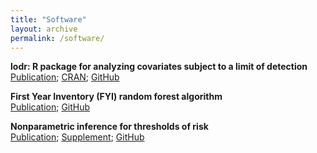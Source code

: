 ```yaml
---
title: "Software"
layout: archive
permalink: /software/
---
```

**lodr: R package for analyzing covariates subject to a limit of detection**  
[Publication](...); [CRAN](https://cran.r-project.org/web/packages/lodr/index.html); [GitHub](https://github.com/mloop/lodr)

**First Year Inventory (FYI) random forest algorithm**    
[Publication](...); [GitHub](https://github.com/kmdono02/FYI_Random_Forest) 

**Nonparametric inference for thresholds of risk**  
[Publication](https://www.ncbi.nlm.nih.gov/pubmed/31285781); [Supplement](https://kmdono02.github.io/Risk_Threshold/); [GitHub](https://github.com/kmdono02/Risk_Threshold)
